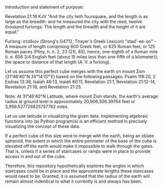 Introduction and statement of purpose:

Revelation 21:16 KJV "And the city lieth foursquare, and the length is as large as the breadth: 
and he measured the city with the reed, twelve thousand furlongs. The length and the breadth 
and the height of it are equal."

Furlong: στάδιον (Strong's G4712, Thayer's Greek Lexicon) "stad'-ee-on" - A measure of length 
comprising 600 Greek feet, or 625 Roman feet, or 125 Roman paces (Pliny, h. n. 2, 23 (21), 85), 
hence, one-eighth of a Roman mile (i. e. 606 3/4 English feet (about 15 miles less than one-fifth 
of a kilometer)); the space or distance of that length (A. V. a furlong).

Let us assume this perfect cube merges with the earth on mount Zion (31°46'40"N 35°14'07"E) based on the following passages:
Psalm 118:20, 2 Esdras 13:36, Isaiah 46:13, Isaiah 60:11, Revelation 21:1, Revelation 21:12-14, Revelation 21:18, and Revelation 21:25.

Note: At 31°46'40"N Latitude, where mount Zion stands, the earth's average radius at ground level is approximately
20,906,306.39764 feet or 3,959.527726825757782 miles.

Let us use latitude in visualizing the given data. Implementing algebraic functions into 
(a) Python program(s) is an efficient method in precisely visualizing the concept of these data.

If a perfect cube of this size were to merge with the earth, being an oblate spheroid, the extent in 
which the entire perimeter of the base of the cube is elevated off the earth would make it impossible 
to walk through the gates. That is, unless if a series of staircases or ramps were in place to provide 
access in and out of the cube. 

Therefore, this repository hypothetically explores the angles in which staircases could be in place 
and the approximate lengths these staircases would need to be. Granted, it is assumed that the
radius of the earth will remain almost indentical to what it currently is and always has been.
